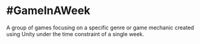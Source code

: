 # #GameInAWeek
A group of games focusing on a specific genre or game mechanic created using Unity under the time constraint of a single week.
